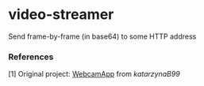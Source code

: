 # video-streamer

Send frame-by-frame (in base64) to some HTTP address

### References

[1] Original project: [WebcamApp](https://github.com/katarzynaB99/WebcamApp) from *katarzynaB99*